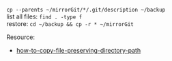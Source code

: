 `cp --parents ~/mirrorGit/*/.git/description ~/backup`  
list all files: `find . -type f`  
restore: `cd ~/backup && cp -r * ~/mirrorGit`  

Resource:  
* [how-to-copy-file-preserving-directory-path](https://serverfault.com/questions/180853/how-to-copy-file-preserving-directory-path-in-linux)

